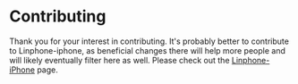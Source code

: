# Contributing

Thank you for your interest in contributing. It's probably better to contribute to Linphone-iphone, as beneficial changes there will help more people and will likely eventually filter here as well. Please check out the [Linphone-iPhone](https://github.com/BelledonneCommunications/linphone-iphone) page.
